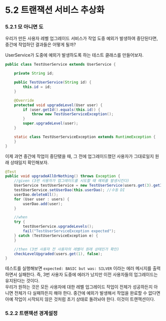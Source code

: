 # 5.2 트랜잭션 서비스 추상화
### 5.2.1 모 아니면 도
우리가 만든 사용자 레벨 업그레이드 서비스가 작업 도중 예외가 발생하여 중단된다면, 중간에 작업하던 결과들은 어떻게 될까? <br/>

UserService가 도중에 예외가 발생하도록 하는 테스트 클래스를 만들어보자. <br/>
```java
public class TestUserService extends UserService {

    private String id;

    public TestUserService(String id) {
        this.id = id;
    }

    @Override
    protected void upgradeLevel(User user) {
        if (user.getId().equals(this.id)) {
            throw new TestUserServiceException();
        }
        super.upgradeLevel(user);
    }

    static class TestUserServiceException extends RuntimeException {
    }
}
```

이제 과연 중간에 작업이 중단됐을 때, 그 전에 업그레이드했던 사용자가 그대로일지 원래 상태일지 확인해보자. <br/>
```java
@Test
public void upgradeAllOrNothing() throws Exception {
    //given (3번 사용자가 업그레이드를 시도할 때 예외를 발생시킨다)
    UserService testUserService = new TestUserService(users.get(3).getId());
    testUserService.setUserDao(this.userDao); //수동 DI
    userDao.deleteAll();
    for (User user : users) {
        userDao.add(user);
    }

    //when
    try {
        testUserService.upgradeLevels();
        fail("TestUserServiceException expected");
    } catch (TestUserServiceException e) {
    }

    //then (3번 사용자 전 사용자의 레벨이 원래 상태인가 확인)
    checkLevelUpgraded(users.get(1), false);
}
```

테스트를 실행해보면 `expected: BASIC but was: SILVER` 이라는 에러 메시지를 출력하면서 실패한다. 즉, 3번 사용자 도중에 에러가 났지만 이전 사용자들의 업그레이드는 유지된다는 것이다. <br/>
우리가 원하는 것은 모든 사용자에 대한 레벨 업그레이드 작업이 전체가 성공하든지 아니면 전체가 다 실패하든지 해야 한다. 중간에 예외가 발생해서 작업을 완료할 수 없다면 아예 작업이 시작되지 않은 것처럼 초기 상태로 돌려놔야 한다. 이것이 트랜잭션이다. <br/>

### 5.2.2 트랜잭션 경계설정
